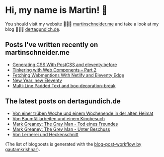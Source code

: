 # Hi, my name is Martin! 👋 
You should visit my website 👨🏼‍💻  [martinschneider.me](https://martinschneider.me) and take a look at my blog 🤷🏼‍♂️ [dertagundich.de](https://www.dertagundich.de).

## Posts I've written recently on martinschneider.me
<!-- MSME-POST-LIST:START -->
- [Generating CSS With PostCSS and eleventy.before](https://martinschneider.me/articles/generating-css-with-postcss-and-eleventy-before/)
- [Tinkering with Web Components – Part 2](https://martinschneider.me/articles/tinkering-with-web-components-part-2/)
- [Fetching Webmentions With Netlify and Eleventy Edge](https://martinschneider.me/articles/fetching-webmentions-with-netlify-and-eleventy-edge/)
- [New Year, new Eleventy](https://martinschneider.me/articles/new-year-new-eleventy/)
- [Multi-Line Padded Text and box-decoration-break](https://martinschneider.me/articles/multi-line-padded-text-and-box-decoration-break/)
<!-- MSME-POST-LIST:END -->

## The latest posts on dertagundich.de
<!-- DTUI-POST-LIST:START -->
- [Von einer trüben Woche und einem Wochenende in der alten Heimat](https://www.dertagundich.de/blog/2023/10/von-einer-truben-woche-und-einem-wochenende-in-der-alten-heimat)
- [Von Baumfällarbeiten und einem Kinobesuch](https://www.dertagundich.de/blog/2023/10/von-baumfallarbeiten-und-einem-kinobesuch)
- [Mark Greaney: The Gray Man - Tod eines Freundes](https://www.dertagundich.de/blog/2023/10/mark-greaney-the-gray-man-tod-eines-freundes)
- [Mark Greaney: The Grey Man - Unter Beschuss](https://www.dertagundich.de/blog/2023/10/mark-greaney-the-grey-man-unter-beschuss)
- [Von Lernerei und Heckenschnitt](https://www.dertagundich.de/blog/2023/10/von-lernerei-und-heckenschnitt)
<!-- DTUI-POST-LIST:END -->

(The list of blogposts is generated with the [blog-post-workflow by gautamkrishnar](https://github.com/gautamkrishnar/blog-post-workflow)).
